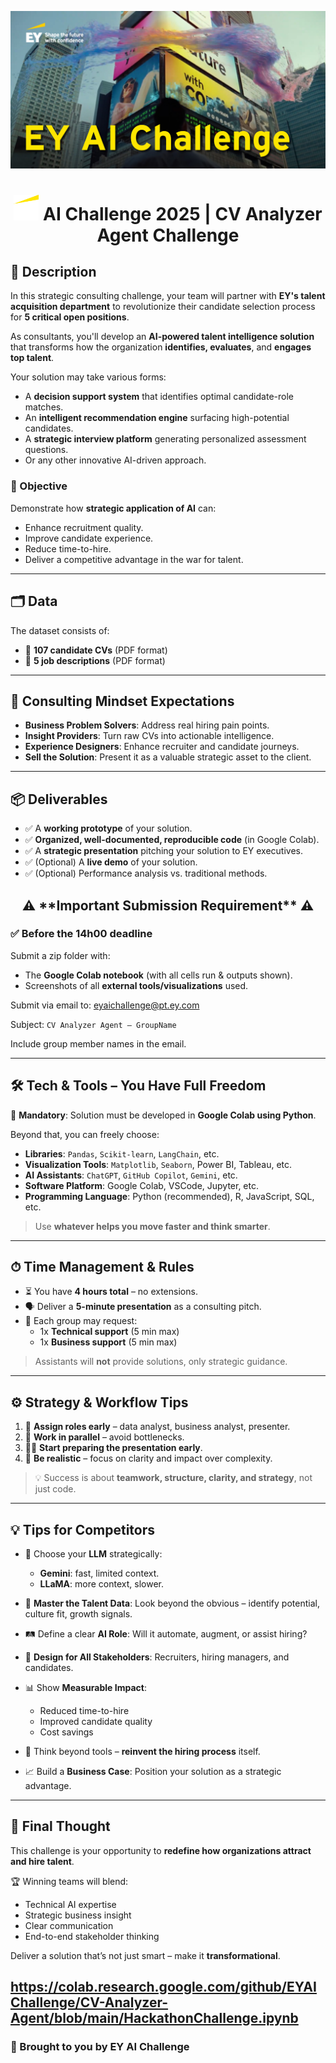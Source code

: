 ![alt text](https://github.com/EYAIChallenge/Overview/blob/main/Banner-EY-1280x640.jpg "EY AI Challenge")

<h1 align="center"> <img src="https://github.com/EYAIChallenge/Overview/blob/main/EY_Logo_Beam_RGB_White_Yellow.png" width="40" alt="Logo"/> AI Challenge 2025 | CV Analyzer Agent Challenge </h1>

## 📄 Description

In this strategic consulting challenge, your team will partner with **EY's talent acquisition department** to revolutionize their candidate selection process for **5 critical open positions**.

As consultants, you'll develop an **AI-powered talent intelligence solution** that transforms how the organization **identifies, evaluates**, and **engages top talent**.

Your solution may take various forms:
- A **decision support system** that identifies optimal candidate-role matches.
- An **intelligent recommendation engine** surfacing high-potential candidates.
- A **strategic interview platform** generating personalized assessment questions.
- Or any other innovative AI-driven approach.

### 🎯 Objective
Demonstrate how **strategic application of AI** can:
- Enhance recruitment quality.
- Improve candidate experience.
- Reduce time-to-hire.
- Deliver a competitive advantage in the war for talent.

---

## 🗂 Data

The dataset consists of:
- 📄 **107 candidate CVs** (PDF format)
- 🧾 **5 job descriptions** (PDF format)

---

## 🧠 Consulting Mindset Expectations

- **Business Problem Solvers**: Address real hiring pain points.
- **Insight Providers**: Turn raw CVs into actionable intelligence.
- **Experience Designers**: Enhance recruiter and candidate journeys.
- **Sell the Solution**: Present it as a valuable strategic asset to the client.

---

## 📦 Deliverables

- ✅ A **working prototype** of your solution.
- ✅ **Organized, well-documented, reproducible code** (in Google Colab).
- ✅ A **strategic presentation** pitching your solution to EY executives.
- ✅ (Optional) A **live demo** of your solution.
- ✅ (Optional) Performance analysis vs. traditional methods.

<h2 align="center"> ⚠️ **Important Submission Requirement** ⚠️ </h2>
<h3> ✅ Before the 14h00 deadline</h3>

Submit a zip folder with:
- The **Google Colab notebook** (with all cells run & outputs shown).
- Screenshots of all **external tools/visualizations** used.

Submit via email to: [eyaichallenge@pt.ey.com](mailto:eyaichallenge@pt.ey.com)

Subject: `CV Analyzer Agent – GroupName`

Include group member names in the email.

---

## 🛠 Tech & Tools – You Have Full Freedom

🚨 **Mandatory**: Solution must be developed in **Google Colab using Python**.

Beyond that, you can freely choose:
- **Libraries**: `Pandas`, `Scikit-learn`, `LangChain`, etc.
- **Visualization Tools**: `Matplotlib`, `Seaborn`, Power BI, Tableau, etc.
- **AI Assistants**: `ChatGPT`, `GitHub Copilot`, `Gemini`, etc.
- **Software Platform**: Google Colab, VSCode, Jupyter, etc.
- **Programming Language**: Python (recommended), R, JavaScript, SQL, etc.

> Use **whatever helps you move faster and think smarter**.

---

## ⏱ Time Management & Rules

- ⏳ You have **4 hours total** – no extensions.
- 🗣 Deliver a **5-minute presentation** as a consulting pitch.
- 👥 Each group may request:
  - 1x **Technical support** (5 min max)
  - 1x **Business support** (5 min max)

> Assistants will **not** provide solutions, only strategic guidance.

---

## ⚙️ Strategy & Workflow Tips

1. 👥 **Assign roles early** – data analyst, business analyst, presenter.
2. 🔄 **Work in parallel** – avoid bottlenecks.
3. 🧑‍🏫 **Start preparing the presentation early**.
4. 🎯 **Be realistic** – focus on clarity and impact over complexity.

> 💡 Success is about **teamwork, structure, clarity, and strategy**, not just code.

---

## 💡 Tips for Competitors

- 🎯 Choose your **LLM** strategically: 
  - **Gemini**: fast, limited context.
  - **LLaMA**: more context, slower.

- 🧾 **Master the Talent Data**: Look beyond the obvious – identify potential, culture fit, growth signals.

- 🛤 Define a clear **AI Role**: Will it automate, augment, or assist hiring?

- 👥 **Design for All Stakeholders**: Recruiters, hiring managers, and candidates.

- 📊 Show **Measurable Impact**:
  - Reduced time-to-hire
  - Improved candidate quality
  - Cost savings

- 🚀 Think beyond tools – **reinvent the hiring process** itself.

- 📈 Build a **Business Case**: Position your solution as a strategic advantage.

---

## 🧭 Final Thought

This challenge is your opportunity to **redefine how organizations attract and hire talent**.

🏆 Winning teams will blend:
- Technical AI expertise
- Strategic business insight
- Clear communication
- End-to-end stakeholder thinking

Deliver a solution that’s not just smart – make it **transformational**.

https://colab.research.google.com/github/EYAIChallenge/CV-Analyzer-Agent/blob/main/HackathonChallenge.ipynb
---

### 🏁 Brought to you by **EY AI Challenge**
